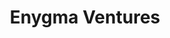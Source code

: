 ---
layout: firm_page
title: "Enygma Ventures"
id: "enygmaventures.com"
permalink: "/enygmaventuresenygmaventures.com/"
website: "https://www.enygmaventures.com"
offices: "Cape Town (ZA)"
investment_stages: "Seed, Series A"
portfolio_companies: "Play Sense, Lupiya, Job Crystal, The Good Mineral, Premier Credit, Black Mamba, Koa, Pranary, Adbot, Feel Good Health"
portfolio_link: "https://www.enygmaventures.com/#investments"
investment_markets: "Edtech, Fintech, Recruitment, Beauty, Clean Beauty, Food, Online Education, AI, Health and Beauty"
founded_year: "2019"
description: "Enygma Ventures is a purpose-driven investment fund focused on empowering women entrepreneurs in Sub-Saharan Africa. They provide funding and support for scalable businesses with a proven revenue model and a clear social impact. Their investment strategy includes equity, debt, and revenue-sharing agreements."
linkedin: "https://www.linkedin.com/company/enygmaventures/"
twitter: "https://twitter.com/EnygmaVentures"
instagram: "https://www.instagram.com/enygmaventures/"
team_page: ""
investor_type: "Venture Capital"
crunchbase: ""
pitchbook: ""

# SEO Optimization
meta_title: "Enygma Ventures - VC Firm - projectstartups.com"
meta_description: "Enygma Ventures, Enygma Ventures is a purpose-driven investment fund focused on empowering women entrepreneurs in Sub-Saharan Africa. They provide funding and support ..."
meta_keywords: "Enygma Ventures, Edtech, Fintech, Recruitment, Beauty, Clean Beauty, Food, Online Education, AI, Health and Beauty, VC firm, venture capital, startup investor, projectstartups.com"
canonical_url: "https://vc.projectstartups.com/enygmaventuresenygmaventures.com/"
---